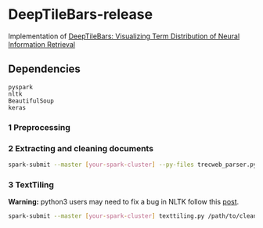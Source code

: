 # DeepTileBars-release

Implementation of [DeepTileBars: Visualizing Term Distribution of Neural Information Retrieval](https://arxiv.org/abs/1811.00606)


## Dependencies
```
pyspark
nltk
BeautifulSoup
keras

```


### 1 Preprocessing



### 2 Extracting and cleaning documents
 ```bash
spark-submit --master [your-spark-cluster] --py-files trecweb_parser.py extract_file.py /path/to/corpus /path/to/clean-file
```

### 3 TextTiling

__Warning:__ python3 users may need to fix a bug in NLTK follow this [post](https://github.com/nltk/nltk/pull/1863).

```bash
spark-submit --master [your-spark-cluster] texttiling.py /path/to/clean-file /path/to/segmented-file
```
